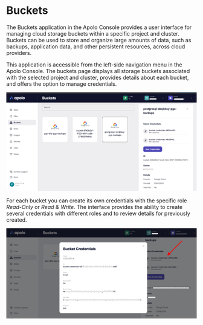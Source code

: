 # Buckets

The Buckets application in the Apolo Console provides a user interface for managing cloud storage buckets within a specific project and cluster. Buckets can be used to store and organize large amounts of data, such as backups, application data, and other persistent resources, across cloud providers.

This application is accessible from the left-side navigation menu in the Apolo Console. The buckets page displays all storage buckets associated with the selected project and cluster, provides details about each bucket, and offers the option to manage credentials.

![](/docs/.gitbook/assets/console_screenshots/buckets.png)

For each bucket you can create its own credentials with the specific role _Read-Only_ or _Read & Write_. The interface provides the ability to create several credentials with different roles and to review details for previously created.

![](/docs/.gitbook/assets/console_screenshots/buckets_cred_det.png)